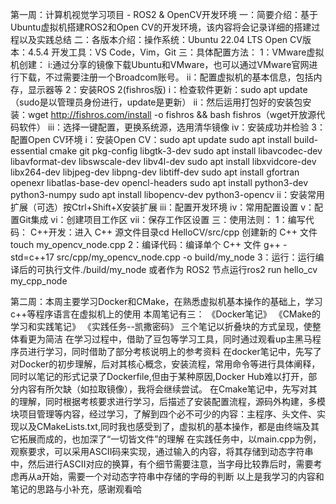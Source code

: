 第一周：计算机视觉学习项目 - ROS2 & OpenCV开发环境
一：简要介绍：基于Ubuntu虚拟机搭建ROS2和Open CV的开发环境，该内容将会记录详细的搭建过程以及实践总结
二：各版本介绍：操作系统：Ubuntu 22.04 LTS
               Open CV版本：4.5.4
               开发工具：VS Code，Vim，Git
三：具体配置方法：
   1：VMware虚拟机创建：
     i:通过分享的镜像下载Ubuntu和VMware，也可以通过VMware官网进行下载，不过需要注册一个Broadcom账号。
     ii：配置虚拟机的基本信息，包括内存，显示器等
   2：安装ROS 2(fishros版)
     i：检查软件更新：sudo apt update（sudo是以管理员身份进行，update是更新）
     ii：然后运用打包好的安装包安装：wget http://fishros.com/install -o fishros && bash fishros（wget开放源代码软件）
     iii：选择一键配置，更换系统源，选用清华镜像
     iv：安装成功并检验
   3：配置Open CV环境
     i：安装Open CV：sudo apt update 
                     sudo apt install build-essential cmake git pkg-config libgtk-3-dev
                     sudo apt install libavcodec-dev libavformat-dev libswscale-dev libv4l-dev
                     sudo apt install libxvidcore-dev libx264-dev libjpeg-dev libpng-dev libtiff-dev
                     sudo apt install gfortran openexr libatlas-base-dev opencl-headers
                     sudo apt install python3-dev python3-numpy
                     sudo apt install libopencv-dev python3-opencv
      ii：安装常用扩展（可选）按Ctrl+Shift+X安装扩展
      iii：配置开发环境
      iv：常用配置设置
      v：配置Git集成
      vi：创建项目工作区
      vii：保存工作区设置
三：使用法则：
 1：编写代码： C++开发：进入 C++ 源文件目录cd HelloCV/src/cpp 
                      创建新的 C++ 文件touch my_opencv_node.cpp
 2：编译代码：编译单个 C++ 文件 g++ -std=c++17 src/cpp/my_opencv_node.cpp -o build/my_node
 3：运行：运行编译后的可执行文件./build/my_node 或者作为 ROS2 节点运行ros2 run hello_cv my_cpp_node

 第二周：本周主要学习Docker和CMake，在熟悉虚拟机基本操作的基础上，学习c++等程序语言在虚拟机上的使用
 本周笔记有三：
《Docker笔记》 《CMake的学习和实践笔记》 《实践任务--凯撒密码》
三个笔记以折叠块的方式呈现，使整体看更为简洁
在学习过程中，借助了豆包等学习工具，同时通过观看up主黑马程序员进行学习，同时借助了部分考核说明上的参考资料
在docker笔记中，先写了对Docker的初步理解，后对其核心概念，安装流程，常用命令等进行具体阐释，同时以笔记的形式记录了Dockerfile,但由于某种原因,Docker Hub难以打开，部分内容有所欠缺（如拉取镜像），我将会继续尝试。
在Cmake笔记中，先写对其的理解，同时根据考核要求进行学习，后描述了安装配置流程，源码外构建，多模块项目管理等内容，经过学习，了解到四个必不可少的内容：主程序、头文件、实现以及CMakeLists.txt,同时我也感受到了，虚拟机的基本操作，都是由终端及其它拓展而成的，也加深了“一切皆文件”的理解
在实践任务中，以main.cpp为例，观察要求，可以采用ASCII码来实现，通过输入的内容，将其存储到动态字符串中，然后进行ASCII对应的换算，有个细节需要注意，当字母比较靠后时，需要考虑再从a开始，需要一个对动态字符串中存储的字母的判断
以上是我学习的内容和笔记的思路与小补充，感谢观看哈
